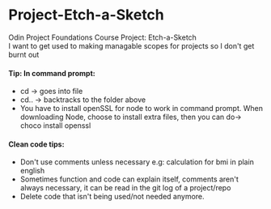 # Project-Etch-a-Sketch
Odin Project Foundations Course Project: Etch-a-Sketch
<br>
I want to get used to making managable scopes for projects so I don't get burnt out
  <h4>Tip: In command prompt:</h4>
<ul>
  <li>cd -> goes into file</li>
  <li>cd.. -> backtracks to the folder above </li>
  <li>You have to install openSSL for node to work in command prompt. When downloading Node, choose to install extra files, then you can do-> choco install openssl</li>
</ul>
<h4>Clean code tips:</h4>
<ul>
  <li>Don't use comments unless necessary e.g: calculation for bmi in plain english</li>
  <li>Sometimes function and code can explain itself, comments aren't always necessary, it can be read in the git log of a project/repo</li>
  <li>Delete code that isn't being used/not needed anymore.</li>
</ul>
